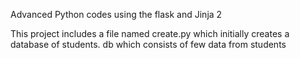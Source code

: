 Advanced Python codes using the flask and Jinja 2 

This project includes a file named create.py which initially creates a database of students. db which consists of few data from students

